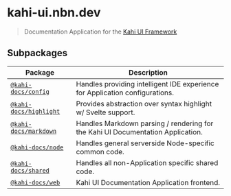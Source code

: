 # kahi-ui.nbn.dev

> Documentation Application for the [Kahi UI Framework](https://github.com/novacbn/kahi-ui)

## Subpackages

| Package                                                                                                               | Description                                                                     |
| --------------------------------------------------------------------------------------------------------------------- | ------------------------------------------------------------------------------- |
| [`@kahi-docs/config`](https://github.com/kahi-framework/kahi-ui.nbn.dev/tree/main/packages/%40kahi-docs-config)       | Handles providing intelligent IDE experience for Application configurations.    |
| [`@kahi-docs/highlight`](https://github.com/kahi-framework/kahi-ui.nbn.dev/tree/main/packages/%40kahi-docs-highlight) | Provides abstraction over syntax highlight w/ Svelte support.                   |
| [`@kahi-docs/markdown`](https://github.com/kahi-framework/kahi-ui.nbn.dev/tree/main/packages/%40kahi-docs-markdown)   | Handles Markdown parsing / rendering for the Kahi UI Documentation Application. |
| [`@kahi-docs/node`](https://github.com/kahi-framework/kahi-ui.nbn.dev/tree/main/packages/%40kahi-docs-node)           | Handles general serverside Node-specific common code.                           |
| [`@kahi-docs/shared`](https://github.com/kahi-framework/kahi-ui.nbn.dev/tree/main/packages/%40kahi-docs-shared)       | Handles all non-Application specific shared code.                               |
| [`@kahi-docs/web`](https://github.com/kahi-framework/kahi-ui.nbn.dev/tree/main/packages/%40kahi-docs-web)             | Kahi UI Documentation Application frontend.                                     |
